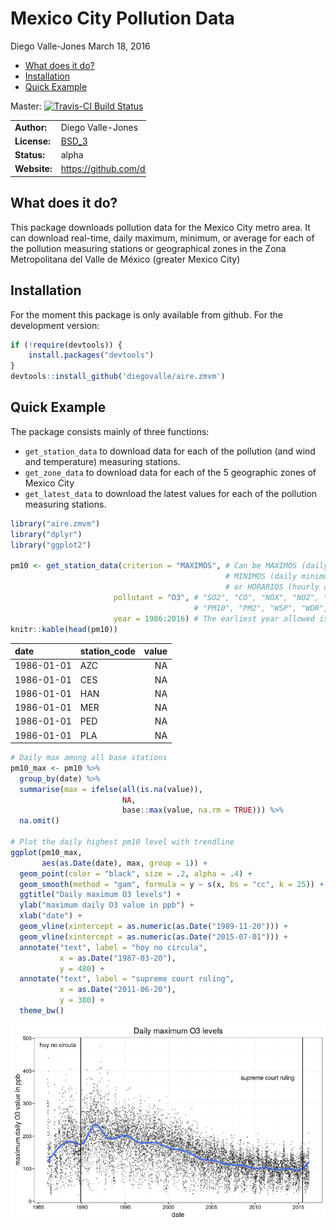 Mexico City Pollution Data
================
Diego Valle-Jones
March 18, 2016

-   [What does it do?](#what-does-it-do)
-   [Installation](#installation)
-   [Quick Example](#quick-example)

Master: [![Travis-CI Build Status](https://travis-ci.org/diegovalle/aire.zmvm.svg?branch=master)](https://travis-ci.org/diegovalle/aire.zmvm)

<table style="width:43%;">
<colgroup>
<col width="20%" />
<col width="22%" />
</colgroup>
<tbody>
<tr class="odd">
<td align="left"><strong>Author:</strong></td>
<td align="left">Diego Valle-Jones</td>
</tr>
<tr class="even">
<td align="left"><strong>License:</strong></td>
<td align="left"><a href="https://opensource.org/licenses/BSD-3-Clause">BSD_3</a></td>
</tr>
<tr class="odd">
<td align="left"><strong>Status:</strong></td>
<td align="left">alpha</td>
</tr>
<tr class="even">
<td align="left"><strong>Website:</strong></td>
<td align="left"><a href="https://github.com/diegovalle/aire.zmvm" class="uri">https://github.com/diegovalle/aire.zmvm</a></td>
</tr>
</tbody>
</table>

What does it do?
----------------

This package downloads pollution data for the Mexico City metro area. It can download real-time, daily maximum, minimum, or average for each of the pollution measuring stations or geographical zones in the Zona Metropolitana del Valle de México (greater Mexico City)

Installation
------------

For the moment this package is only available from github. For the development version:

``` r
if (!require(devtools)) {
    install.packages("devtools")
}
devtools::install_github('diegovalle/aire.zmvm')
```

Quick Example
-------------

The package consists mainly of three functions:

-   `get_station_data` to download data for each of the pollution (and wind and temperature) measuring stations.
-   `get_zone_data` to download data for each of the 5 geographic zones of Mexico City
-   `get_latest_data` to download the latest values for each of the pollution measuring stations.

``` r
library("aire.zmvm")
library("dplyr")
library("ggplot2")

pm10 <- get_station_data(criterion = "MAXIMOS", # Can be MAXIMOS (daily maximum), 
                                                # MINIMOS (daily minimum), 
                                                # or HORARIOS (hourly average)
                       pollutant = "O3", # "SO2", "CO", "NOX", "NO2", "NO", "O3", 
                                         # "PM10", "PM2", "WSP", "WDR", "TMP", "RH"
                       year = 1986:2016) # The earliest year allowed is 1986
knitr::kable(head(pm10))
```

| date       | station\_code |  value|
|:-----------|:--------------|------:|
| 1986-01-01 | AZC           |     NA|
| 1986-01-01 | CES           |     NA|
| 1986-01-01 | HAN           |     NA|
| 1986-01-01 | MER           |     NA|
| 1986-01-01 | PED           |     NA|
| 1986-01-01 | PLA           |     NA|

``` r
# Daily max among all base stations
pm10_max <- pm10 %>% 
  group_by(date) %>% 
  summarise(max = ifelse(all(is.na(value)),
                         NA,
                         base::max(value, na.rm = TRUE))) %>%
  na.omit()

# Plot the daily highest pm10 level with trendline
ggplot(pm10_max, 
       aes(as.Date(date), max, group = 1)) +
  geom_point(color = "black", size = .2, alpha = .4) +
  geom_smooth(method = "gam", formula = y ~ s(x, bs = "cc", k = 25)) +
  ggtitle("Daily maximum O3 levels") +
  ylab("maximum daily O3 value in ppb") +
  xlab("date") +
  geom_vline(xintercept = as.numeric(as.Date("1989-11-20"))) +
  geom_vline(xintercept = as.numeric(as.Date("2015-07-01"))) +
  annotate("text", label = "hoy no circula", 
           x = as.Date("1987-03-20"),
           y = 480) +
  annotate("text", label = "supreme court ruling", 
           x = as.Date("2011-06-20"),
           y = 380) +
  theme_bw()
```

![](readme_files/figure-markdown_github/unnamed-chunk-1-1.png)<!-- -->
